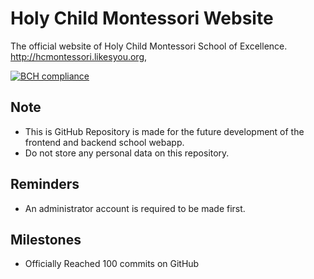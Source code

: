 # Holy Child Montessori Website
The official website of Holy Child Montessori School of Excellence.
http://hcmontessori.likesyou.org,

[![BCH compliance](https://bettercodehub.com/edge/badge/hcmedutech/website?branch=master)](https://bettercodehub.com/)

## Note
- This is GitHub Repository is made for the future development of the frontend and backend school webapp.
- Do not store any personal data on this repository.

## Reminders
- An administrator account is required to be made first.

## Milestones
- Officially Reached 100 commits on GitHub
